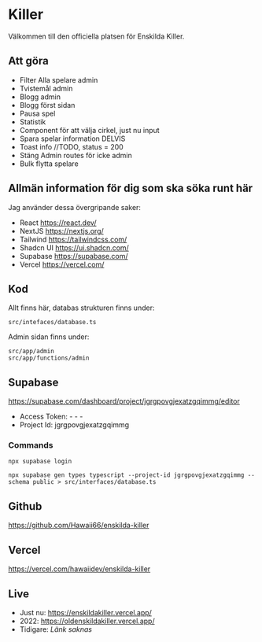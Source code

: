 # Killer

Välkommen till den officiella platsen för Enskilda Killer.

## Att göra

- Filter Alla spelare admin
- Tvistemål admin
- Blogg admin
- Blogg först sidan
- Pausa spel
- Statistik
- Component för att välja cirkel, just nu input
- Spara spelar information DELVIS
- Toast info //TODO, status = 200
- Stäng Admin routes för icke admin
- Bulk flytta spelare

## Allmän information för dig som ska söka runt här

Jag använder dessa övergripande saker:

- React https://react.dev/
- NextJS https://nextjs.org/
- Tailwind https://tailwindcss.com/
- Shadcn UI https://ui.shadcn.com/
- Supabase https://supabase.com/
- Vercel https://vercel.com/

## Kod

Allt finns här, databas strukturen finns under:

```
src/intefaces/database.ts
```

Admin sidan finns under:

```
src/app/admin
src/app/functions/admin
```

## Supabase

https://supabase.com/dashboard/project/jgrgpovgjexatzgqimmg/editor

- Access Token: - - -
- Project Id: jgrgpovgjexatzgqimmg

### Commands

```
npx supabase login
```

```
npx supabase gen types typescript --project-id jgrgpovgjexatzgqimmg --schema public > src/interfaces/database.ts
```

## Github

https://github.com/Hawaii66/enskilda-killer

## Vercel

https://vercel.com/hawaiidev/enskilda-killer

## Live

- Just nu: https://enskildakiller.vercel.app/
- 2022: https://oldenskildakiller.vercel.app/
- Tidigare: <i>Länk saknas</i>
